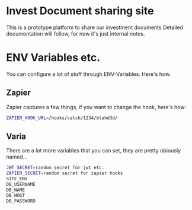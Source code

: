 # Invest Document sharing site

This is a prototype platform to share our investment documents
Detailed documentation will follow, for now it's just internal notes.

# ENV Variables etc.
You can configure a lot of stuff through ENV-Variables. Here's how.


## Zapier

Zapier captures a few things, if you want to change the hook, here's how:
```bash 
ZAPIER_HOOK_URL=/hooks/catch/1234/blahd3d/
```

## Varia
There are a lot more variables that you can set, they are pretty obiously named...
```bash
JWT_SECRET=random secret for jwt etc.
ZAPIER_SECRET=random secret for zapier hooks
SITE_ENV
DB_USERNAME
DB_NAME
DB_HOST
DB_PASSWORD
```
